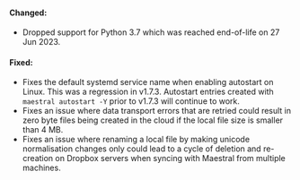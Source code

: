 #### Changed:

* Dropped support for Python 3.7 which was reached end-of-life on 27 Jun 2023.

#### Fixed:

* Fixes the default systemd service name when enabling autostart on Linux. This was a regression in v1.7.3. Autostart entries created with `maestral autostart -Y` prior to v1.7.3 will continue to work.
* Fixes an issue where data transport errors that are retried could result in zero byte files being created in the cloud if the local file size is smaller than 4 MB.
* Fixes an issue where renaming a local file by making unicode normalisation changes only could lead to a cycle of deletion and re-creation on Dropbox servers when syncing with Maestral from multiple machines.
